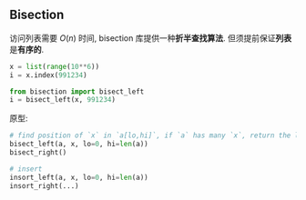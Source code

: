 ## Bisection

访问列表需要 $O(n)$ 时间, bisection 库提供一种**折半查找算法**. 但须提前保证**列表**是**有序的**.

```python
x = list(range(10**6))
i = x.index(991234)

from bisection import bisect_left
i = bisect_left(x, 991234)
```

原型:
```python
# find position of `x` in `a[lo,hi]`, if `a` has many `x`, return the leftest
bisect_left(a, x, lo=0, hi=len(a))
bisect_right()

# insert
insort_left(a, x, lo=0, hi=len(a))
insort_right(...)
```